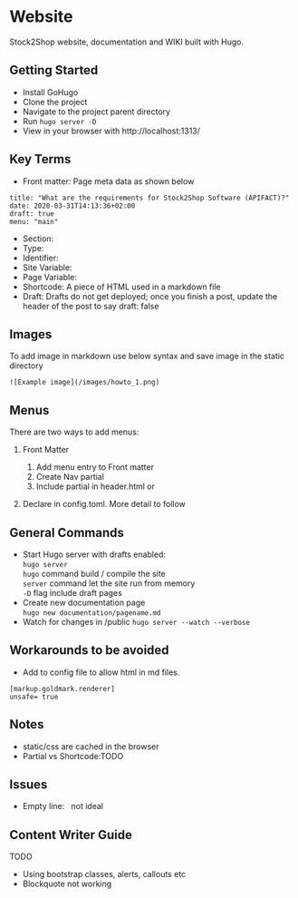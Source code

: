 # Website
Stock2Shop website, documentation and WIKI built with Hugo.

## Getting Started
- Install GoHugo
- Clone the project
- Navigate to the project parent directory
- Run ```hugo server -D```
- View in your browser with http://localhost:1313/

## Key Terms
- Front matter: Page meta data as shown below
```
title: "What are the requirements for Stock2Shop Software (APIFACT)?"
date: 2020-03-31T14:13:36+02:00
draft: true
menu: "main"
```
- Section:
- Type:
- Identifier:
- Site Variable:
- Page Variable:
- Shortcode: A piece of HTML used in a markdown file
- Draft: Drafts do not get deployed; once you finish a post, update the header of the post to say draft: false

## Images
To add image in markdown use below syntax and save image in the static directory
```
![Example image](/images/howto_1.png)
```

## Menus
There are two ways to add menus:
1. Front Matter
    1. Add menu entry to Front matter
    2. Create Nav partial
    3. Include partial in header.html or
    
2. Declare in config.toml. More detail to follow  

## General Commands
- Start Hugo server with drafts enabled:  
```hugo server```  
```hugo``` command build / compile the site  
```server``` command let the site run from memory  
```-D``` flag include draft pages
- Create new documentation page  
```hugo new documentation/pagename.md```
- Watch for changes in /public
```hugo server --watch --verbose```

## Workarounds to be avoided
- Add to config file to allow html in md files.
```
[markup.goldmark.renderer]
unsafe= true
```

## Notes
- static/css are cached in the browser
- Partial vs Shortcode:TODO

## Issues
- Empty line: &nbsp; not ideal

## Content Writer Guide 
TODO
- Using bootstrap classes, alerts, callouts etc
- Blockquote not working
